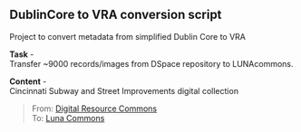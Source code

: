 DublinCore to VRA conversion script
-----------------------------------
Project to convert metadata from simplified Dublin Core to VRA  

**Task** -  
Transfer ~9000 records/images from DSpace repository to LUNAcommons.

**Content** -  
Cincinnati Subway and Street Improvements digital collection
>From: [Digital Resource Commons](http://drc.libraries.uc.edu/handle/2374.UC/702759)  
>To: [Luna Commons](http://digproj.libraries.uc.edu:8180/luna/servlet/univcincin~42~42)

